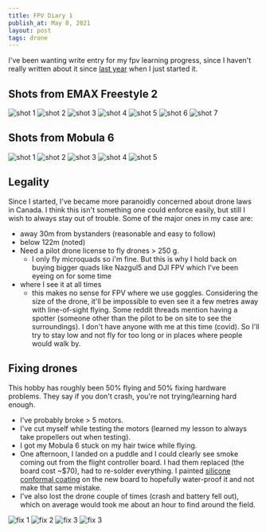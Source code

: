 ```yaml
---
title: FPV Diary 1
publish_at: May 8, 2021
layout: post
tags: drone
---
```


I've been wanting write entry for my fpv learning progress, since I haven't really written about it since [last year](/blog/starting-out-fpv) when I just started it.

## Shots from EMAX Freestyle 2

![shot 1](fpv-diary-1/1.gif "=400x400")
![shot 2](fpv-diary-1/2.gif "=400x400")
![shot 3](fpv-diary-1/3.gif "=400x400")
![shot 4](fpv-diary-1/4.gif "=400x400")
![shot 5](fpv-diary-1/5.gif "=400x400")
![shot 6](fpv-diary-1/6.gif "=400x400")
![shot 7](fpv-diary-1/7.gif "=400x400")

## Shots from Mobula 6

![shot 1](fpv-diary-1/a.gif "=400x400")
![shot 2](fpv-diary-1/b.gif "=400x400")
![shot 3](fpv-diary-1/c.gif "=400x400")
![shot 4](fpv-diary-1/d.gif "=400x400")
![shot 5](fpv-diary-1/e.gif "=400x400")

## Legality
Since I started, I've became more paranoidly concerned about drone laws in Canada. I think this isn't something one could enforce easily, but still I wish to always stay out of trouble. Some of the major ones in my case are:
- away 30m from bystanders (reasonable and easy to follow)
- below 122m (noted)
- Need a pilot drone license to fly drones > 250 g.
    - I only fly microquads so i'm fine. But this is why I hold back on buying bigger quads like Nazgul5 and DJI FPV which I've been eyeing on for some time
- where I see it at all times
    - this makes no sense for FPV where we use goggles. Considering the size of the drone, it'll be impossible to even see it a few metres away with line-of-sight flying. Some reddit threads mention having a spotter (someone other than the pilot to be on site to see the surroundings). I don't have anyone with me at this time (covid). So I'll try to stay low and not fly for too long or in places where people would walk by.

## Fixing drones
This hobby has roughly been 50% flying and 50% fixing hardware problems. They say if you don't crash, you're not trying/learning hard enough.
- I've probably broke > 5 motors.
- I've cut myself while testing the motors (learned my lesson to always take propellers out when testing).
- I got my Mobula 6 stuck on my hair twice while flying.
- One afternoon, I landed on a puddle and I could clearly see smoke coming out from the flight controller board. I had them replaced (the board cost ~$70), had to re-solder everything. I painted [silicone conformal coating](https://www.amazon.ca/gp/product/B085G42TGS/ref=ppx_od_dt_b_asin_title_s00?ie=UTF8&psc=1) on the new board to hopefully water-proof it and not make that same mistake.
- I've also lost the drone couple of times (crash and battery fell out), which on average would took me about an hour to find around the field.

![fix 1](fpv-diary-1/fix1.png "=400x400")
![fix 2](fpv-diary-1/fix2.png "=400x400")
![fix 3](fpv-diary-1/fix3.png "=400x400")
![fix 3](fpv-diary-1/fix4.png "=400x400")
